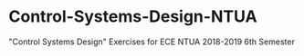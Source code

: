 # Control-Systems-Design-NTUA
"Control Systems Design" Exercises for ECE NTUA 2018-2019 6th Semester
